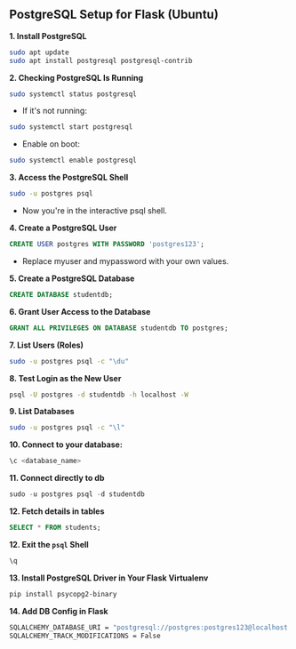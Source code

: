 ## PostgreSQL Setup for Flask (Ubuntu)

**1. Install PostgreSQL**
  ```bash
  sudo apt update
  sudo apt install postgresql postgresql-contrib
  ```

**2. Checking PostgreSQL Is Running**
  ```bash
  sudo systemctl status postgresql
  ```
  - If it's not running:
  ```bash
  sudo systemctl start postgresql
  ```
  - Enable on boot:
  ```bash
  sudo systemctl enable postgresql
  ```

**3. Access the PostgreSQL Shell**
  ```bash
  sudo -u postgres psql
  ```
  - Now you're in the interactive psql shell.

**4. Create a PostgreSQL User**
  ```sql
  CREATE USER postgres WITH PASSWORD 'postgres123';
  ```
  - Replace myuser and mypassword with your own values.

**5. Create a PostgreSQL Database**
  ```sql
  CREATE DATABASE studentdb;
  ```

**6. Grant User Access to the Database**
  ```sql
  GRANT ALL PRIVILEGES ON DATABASE studentdb TO postgres;
  ```

**7. List Users (Roles)**
  ```bash
  sudo -u postgres psql -c "\du"
  ```

**8. Test Login as the New User**
  ```bash
  psql -U postgres -d studentdb -h localhost -W
  ```

**9. List Databases**
  ```bash
  sudo -u postgres psql -c "\l"
  ```

**10. Connect to your database:**
```sql
\c <database_name>
```

**11. Connect directly to db**
```sql
sudo -u postgres psql -d studentdb
```

**12. Fetch details in tables**
```sql
SELECT * FROM students;
```

**12. Exit the `psql` Shell**
  ```sql
  \q
  ```

**13. Install PostgreSQL Driver in Your Flask Virtualenv**
  ```bash
  pip install psycopg2-binary
  ```

**14. Add DB Config in Flask**
  ```bash
  SQLALCHEMY_DATABASE_URI = "postgresql://postgres:postgres123@localhost:5432/studentdb"
  SQLALCHEMY_TRACK_MODIFICATIONS = False
  ```
